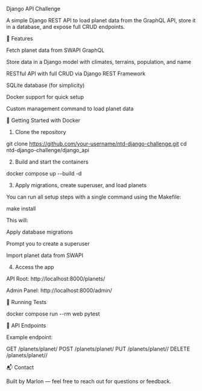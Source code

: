 Django API Challenge

A simple Django REST API to load planet data from the GraphQL API, store it in a database, and expose full CRUD endpoints.

🚀 Features

Fetch planet data from SWAPI GraphQL

Store data in a Django model with climates, terrains, population, and name

RESTful API with full CRUD via Django REST Framework

SQLite database (for simplicity)

Docker support for quick setup

Custom management command to load planet data

🐳 Getting Started with Docker

1. Clone the repository

git clone https://github.com/your-username/ntd-django-challenge.git
cd ntd-django-challenge/django_api

2. Build and start the containers

docker compose up --build -d

3. Apply migrations, create superuser, and load planets

You can run all setup steps with a single command using the Makefile:

make install

This will:

Apply database migrations

Prompt you to create a superuser

Import planet data from SWAPI

4. Access the app

API Root: http://localhost:8000/planets/

Admin Panel: http://localhost:8000/admin/

🧪 Running Tests

docker compose run --rm web pytest

🤖 API Endpoints

Example endpoint:

GET /planets/planet/
POST /planets/planet/
PUT /planets/planet/<id>/
DELETE /planets/planet/<id>/

📬 Contact

Built by Marlon — feel free to reach out for questions or feedback.
